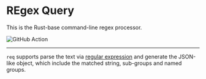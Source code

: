 # REgex Query #
This is the Rust-base command-line regex processor.

![GitHub Action](https://github.com/cmj0121/req/workflows/pipeline/badge.svg)

---

`req` supports parse the text via [regular expression][regex] and generate the JSON-like object,
which include the matched string, sub-groups and named groups.


[regex]: https://en.wikipedia.org/wiki/Regular_expression


